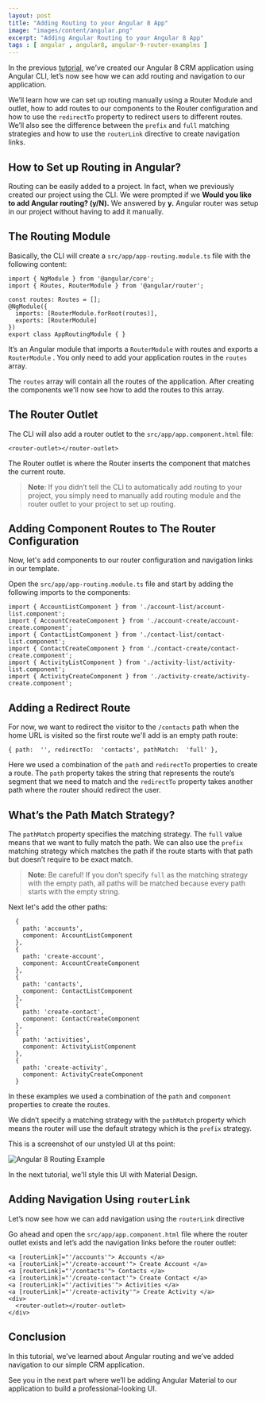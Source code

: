 ```yaml
---
layout: post
title: "Adding Routing to your Angular 8 App"
image: "images/content/angular.png"
excerpt: "Adding Angular Routing to your Angular 8 App" 
tags : [ angular , angular8, angular-9-router-examples ]
---
```


In the previous [tutorial](https://www.techiediaries.com/angular-tutorial), we’ve created our Angular 8 CRM application using Angular CLI, let’s now see how we can add routing and navigation to our application.

We’ll learn how we can set up routing manually using a Router Module and outlet, how to add routes to our components to the Router configuration and how to use the `redirectTo` property to redirect users to different routes. We’ll also see the difference between the `prefix` and `full` matching strategies and how to use the `routerLink` directive to create navigation links.   

## How to Set up Routing in Angular?

Routing can be easily added to a project. In fact, when we previously created our project using the CLI. We were prompted if we  **Would you like to add Angular routing? (y/N).** We answered by **y.** Angular router was setup in our project without having to add it manually.

## The Routing Module

Basically, the CLI will create a `src/app/app-routing.module.ts` file with the following content:


    import { NgModule } from '@angular/core';
    import { Routes, RouterModule } from '@angular/router';
    
    const routes: Routes = [];
    @NgModule({
      imports: [RouterModule.forRoot(routes)],
      exports: [RouterModule]
    })
    export class AppRoutingModule { } 

It’s an Angular module that imports a `RouterModule` with routes and exports a `RouterModule` . You only need to add your application routes in the `routes` array.

The `routes` array will contain all the routes of the application. After creating the components we'll now see how to add the routes to this array.

## The Router Outlet

The CLI will also add a router outlet to the `src/app/app.component.html` file:


    <router-outlet></router-outlet>

The Router outlet is where the Router inserts the component that matches the current route.


> **Note**: If you didn’t tell the CLI to automatically add routing to your project, you simply need to manually add routing module and the router outlet to your project to set up routing.   


## Adding Component Routes to The Router Configuration

Now, let's add components to our router configuration and navigation links in our template.

Open the `src/app/app-routing.module.ts` file and start by adding the following imports to the components:


    import { AccountListComponent } from './account-list/account-list.component';
    import { AccountCreateComponent } from './account-create/account-create.component';
    import { ContactListComponent } from './contact-list/contact-list.component';
    import { ContactCreateComponent } from './contact-create/contact-create.component';
    import { ActivityListComponent } from './activity-list/activity-list.component';
    import { ActivityCreateComponent } from './activity-create/activity-create.component';

## Adding a Redirect Route

For now, we want to redirect the visitor to the `/contacts` path when the home URL is visited so the first route we'll add is an empty path route:


    { path:  '', redirectTo:  'contacts', pathMatch:  'full' },

Here we used a combination of the `path` and `redirectTo` properties to create a route. The `path` property takes the string that represents the route’s segment that we need to match and the `redirectTo` property takes another path where the router should redirect the user.

 
## What’s the Path Match Strategy?

The `pathMatch` property specifies the matching strategy. The `full` value means that we want to fully match the path. We can also use the `prefix`  matching strategy which matches the path if the route starts with that path but doesn’t require to be exact match.


> **Note**: Be careful! If you don’t specify `full` as  the matching strategy with the empty path, all paths will be matched because every path starts with the empty string.

Next let's add the other paths:



      {
        path: 'accounts',
        component: AccountListComponent
      },
      {
        path: 'create-account',
        component: AccountCreateComponent
      },
      {
        path: 'contacts',
        component: ContactListComponent
      },
      {
        path: 'create-contact',
        component: ContactCreateComponent
      },
      {
        path: 'activities',
        component: ActivityListComponent
      },
      {
        path: 'create-activity',
        component: ActivityCreateComponent
      }

In these examples we used a combination of the `path` and `component` properties to create the routes.

We didn’t specify  a matching strategy with the `pathMatch` property which means the router will use the default strategy which is the `prefix` strategy.

This is a screenshot of our unstyled UI at ths point:

![Angular 8 Routing Example](https://www.diigo.com/file/image/bbccosoazobaopbbopzdrocqpsb/Ngsimplecrm8.jpg)  

In the next tutorial, we'll style this UI with Material Design.


## Adding Navigation Using `routerLink`

Let’s now see how we can add navigation using the `routerLink` directive 

Go ahead and open the `src/app/app.component.html` file where the router outlet exists and let’s add the navigation links before the router outlet:


    <a [routerLink]="'/accounts'"> Accounts </a>
    <a [routerLink]="'/create-account'"> Create Account </a>
    <a [routerLink]="'/contacts'"> Contacts </a>
    <a [routerLink]="'/create-contact'"> Create Contact </a>
    <a [routerLink]="'/activities'"> Activities </a>
    <a [routerLink]="'/create-activity'"> Create Activity </a>
    <div>
      <router-outlet></router-outlet>
    </div>


## Conclusion

In this tutorial, we’ve learned about Angular routing and we’ve added navigation to our simple CRM application.

See you in the next part where we’ll be adding Angular Material to our application to build a professional-looking UI.

